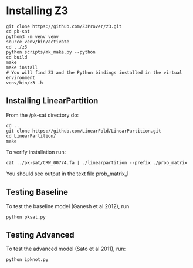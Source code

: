 # Installing Z3

```
git clone https://github.com/Z3Prover/z3.git
cd pk-sat
python3 -m venv venv
source venv/bin/activate
cd ../z3
python scripts/mk_make.py --python
cd build
make
make install
# You will find Z3 and the Python bindings installed in the virtual environment
venv/bin/z3 -h
```
## Installing LinearPartition

From the /pk-sat directory do:

```
cd ..
git clone https://github.com/LinearFold/LinearPartition.git
cd LinearPartition/
make
```
To verify installation run:

```
cat ../pk-sat/CRW_00774.fa | ./linearpartition --prefix ./prob_matrix
```
You should see output in the text file prob_matrix_1

## Testing Baseline
To test the baseline model (Ganesh et al 2012), run
```
python pksat.py
```
## Testing Advanced
To test the advanced model (Sato et al 2011), run:
```
python ipknot.py
```

